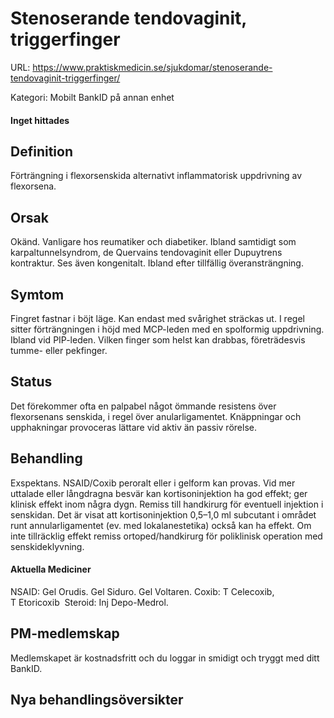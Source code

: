 # Stenoserande tendovaginit, triggerfinger

URL: https://www.praktiskmedicin.se/sjukdomar/stenoserande-tendovaginit-triggerfinger/



Kategori: Mobilt BankID på annan enhet

#### Inget hittades

## Definition

Förträngning i flexorsenskida alternativt inflammatorisk uppdrivning av flexorsena.

## Orsak

Okänd. Vanligare hos reumatiker och diabetiker. Ibland samtidigt som karpaltunnelsyndrom, de Quervains tendovaginit eller Dupuytrens kontraktur. Ses även kongenitalt. Ibland efter tillfällig överansträngning.

## Symtom

Fingret fastnar i böjt läge. Kan endast med svårighet sträckas ut. I regel sitter förträngningen i höjd med MCP-leden med en spolformig uppdrivning. Ibland vid PIP-leden. Vilken finger som helst kan drabbas, företrädesvis tumme- eller pekfinger.

## Status

Det förekommer ofta en palpabel något ömmande resistens över flexorsenans senskida, i regel över anularligamentet. Knäppningar och upphakningar provoceras lättare vid aktiv än passiv rörelse.

## Behandling

Exspektans. NSAID/Coxib peroralt eller i gelform kan provas. Vid mer uttalade eller långdragna besvär kan kortisoninjektion ha god effekt; ger klinisk effekt inom några dygn. Remiss till handkirurg för eventuell injektion i senskidan. Det är visat att kortisoninjektion 0,5–1,0 ml subcutant i området runt annularligamentet (ev. med lokalanestetika) också kan ha effekt. Om inte tillräcklig effekt remiss ortoped/handkirurg för poliklinisk operation med senskideklyvning.

#### Aktuella Mediciner

NSAID: Gel Orudis. Gel Siduro. Gel Voltaren.
Coxib: T Celecoxib, T Etoricoxib 
Steroid: Inj Depo-Medrol.

## PM-medlemskap

Medlemskapet är kostnadsfritt och du loggar in smidigt och tryggt med ditt BankID.

## Nya behandlingsöversikter

